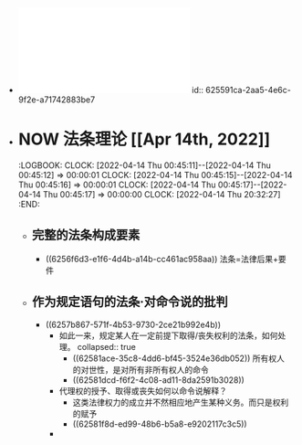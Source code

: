 - ![法学方法论.pdf](../assets/法学方法论_1649779440687_0.pdf)
  id:: 625591ca-2aa5-4e6c-9f2e-a71742883be7
- # NOW 法条理论 [[Apr 14th, 2022]]
  :LOGBOOK:
  CLOCK: [2022-04-14 Thu 00:45:11]--[2022-04-14 Thu 00:45:12] =>  00:00:01
  CLOCK: [2022-04-14 Thu 00:45:15]--[2022-04-14 Thu 00:45:16] =>  00:00:01
  CLOCK: [2022-04-14 Thu 00:45:17]--[2022-04-14 Thu 00:45:17] =>  00:00:00
  CLOCK: [2022-04-14 Thu 20:32:27]
  :END:
	- ## 完整的法条构成要素
		- ((6256f6d3-e1f6-4d4b-a14b-cc461ac958aa))
		  法条=法律后果+要件
	- ## 作为规定语句的法条·对命令说的批判
		- ((6257b867-571f-4b53-9730-2ce21b992e4b))
			- 如此一来，规定某人在一定前提下取得/丧失权利的法条，如何处理。
			  collapsed:: true
				- ((62581ace-35c8-4dd6-bf45-3524e36db052))
				  所有权人的对世性，是对所有非所有权人的命令
				- ((62581dcd-f6f2-4c08-ad11-8da2591b3028))
			- 代理权的授予、取得或丧失如何以命令说解释？
				- 这类法律权力的成立并不然相应地产生某种义务。而只是权利的赋予
				- ((62581f8d-ed99-48b6-b5a8-e9202117c3c5))
			-